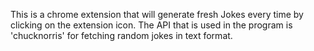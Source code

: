 This is a chrome extension that will generate fresh Jokes every time by clicking on the extension icon. The API that is used in the program is 'chucknorris' for fetching random jokes in text format.

